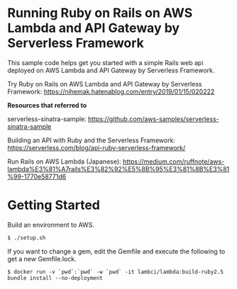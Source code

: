 # Running Ruby on Rails on AWS Lambda and API Gateway by Serverless Framework

This sample code helps get you started with a simple Rails web api deployed on AWS Lambda and API Gateway by Serverless Framework.

Try Ruby on Rails on AWS Lambda and API Gateway by Serverless Framework: https://nihemak.hatenablog.com/entry/2019/01/15/020222

__Resources that referred to__

serverless-sinatra-sample: https://github.com/aws-samples/serverless-sinatra-sample

Building an API with Ruby and the Serverless Framework: https://serverless.com/blog/api-ruby-serverless-framework/

Run Rails on AWS Lambda (Japanese): https://medium.com/ruffnote/aws-lambda%E3%81%A7rails%E3%82%92%E5%8B%95%E3%81%8B%E3%81%99-1770e58771d6

# Getting Started

Build an environment to AWS.

```bash
$ ./setup.sh
```

If you want to change a gem, edit the Gemfile and execute the following to get a new Gemfile.lock.

```
$ docker run -v `pwd`:`pwd` -w `pwd` -it lambci/lambda:build-ruby2.5 bundle install --no-deployment
```
